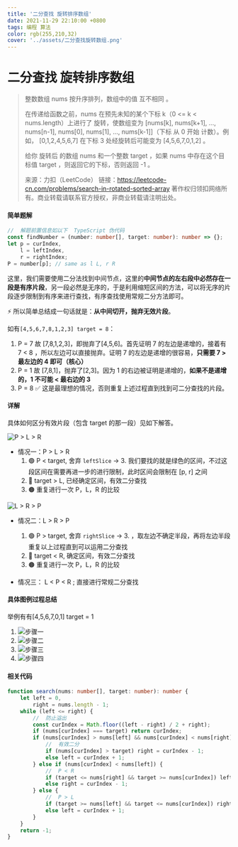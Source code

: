 ```yaml
---
title: '二分查找 旋转排序数组'
date: 2021-11-29 22:10:00 +0800
tags: 编程 算法
color: rgb(255,210,32)
cover: '../assets/二分查找旋转数组.png'
---
```


# 二分查找 旋转排序数组

> 整数数组 nums 按升序排列，数组中的值 互不相同 。
>
> 在传递给函数之前，nums 在预先未知的某个下标 k（0 <= k < nums.length）上进行了 旋转，使数组变为 [nums[k], nums[k+1], ..., nums[n-1], nums[0], nums[1], ..., nums[k-1]]（下标 从 0 开始 计数）。例如， [0,1,2,4,5,6,7] 在下标 3 处经旋转后可能变为 [4,5,6,7,0,1,2] 。
>
> 给你 旋转后 的数组 nums 和一个整数 target ，如果 nums 中存在这个目标值 target ，则返回它的下标，否则返回 -1 。
>
> 来源：力扣（LeetCode）
> 链接：https://leetcode-cn.com/problems/search-in-rotated-sorted-array
> 著作权归领扣网络所有。商业转载请联系官方授权，非商业转载请注明出处。

#### 简单题解

```typescript
//	解题前置信息如以下  TypeScript 伪代码
const findNumber = (number: number[], target: number): number => {};
let p = curIndex,
	l = leftIndex,
	r = rightIndex;
P = number[p]; // same as l L, r R
```

这里，我们需要使用二分法找到中间节点，这里的**中间节点的左右段中必然存在一段是有序片段**，另一段必然是无序的，于是利用缩短区间的方法，可以将无序的片段逐步限制到有序来进行查找，有序查找使用常规二分方法即可。

⚡️ 所以简单总结成一句话就是：**从中间切开，抛弃无效片段**。

如有`[4,5,6,7,8,1,2,3] target = 8`：

1. P = 7 故 [7,8,1,2,3]，即抛弃了[4,5,6]。首先证明 7 的左边是递增的，接着有 7 < 8 ，所以左边可以直接抛弃。证明 7 的左边是递增的很容易，**只需要 7 > 最左边的 4 即可（核心）**
2. P = 1 故 [7,8,1]，抛弃了[2,3]。因为 1 的右边被证明是递增的，**如果不是递增的，1 不可能 < 最右边的 3**
3. P = 8 ✅ 这是最理想的情况，否则重复上述过程直到找到可二分查找的片段。

#### 详解

具体如何区分有效片段（包含 target 的那一段）见如下解答。

![P > L > R](https://z3.ax1x.com/2021/11/29/oQDR2R.png)

- 情况一：P > L > R
  1. 🟢 P < target, 舍弃 `leftSlice` -> 3. 我们要找的就是绿色的区间，不过这段区间在需要再进一步的进行限制，此时区间会限制在 [p, r] 之间
  2. 🔵 target > L, 已经确定区间，有效二分查找
  3. 🟤 重复进行一次 P，L，R 的比较

![L > R > P](https://z3.ax1x.com/2021/11/29/oQsgj1.png)

- 情况二：L > R > P

  1. 🟢 P > target, 舍弃 `rightSlice` -> 3. ，取左边不确定半段，再将左边半段重复以上过程直到可以运用二分查找
  2. 🔵 target < R, 确定区间，有效二分查找
  3. 🟤 重复进行一次 P，L，R 的比较

- 情况三： L < P < R ; 直接进行常规二分查找

#### 具体图例过程总结

举例有有[4,5,6,7,0,1] target = 1

1. ![步骤一](https://z3.ax1x.com/2021/11/29/oQcJ9e.png)
2. ![步骤二](https://z3.ax1x.com/2021/11/29/oQgPvd.png)
3. ![步骤三](https://z3.ax1x.com/2021/11/29/oQgoZt.png)
4. ![步骤四](https://z3.ax1x.com/2021/11/29/oQgqJS.png)

#### 相关代码

```typescript
function search(nums: number[], target: number): number {
	let left = 0,
		right = nums.length - 1;
	while (left <= right) {
		//  防止溢出
		const curIndex = Math.floor((left - right) / 2 + right);
		if (nums[curIndex] === target) return curIndex;
		if (nums[curIndex] > nums[left] && nums[curIndex] < nums[right]) {
			//  有效二分
			if (nums[curIndex] > target) right = curIndex - 1;
			else left = curIndex + 1;
		} else if (nums[curIndex] < nums[left]) {
			//  P < R
			if (target <= nums[right] && target >= nums[curIndex]) left = curIndex;
			else right = curIndex - 1;
		} else {
			//  P > L
			if (target >= nums[left] && target <= nums[curIndex]) right = curIndex;
			else left = curIndex + 1;
		}
	}
	return -1;
}
```
